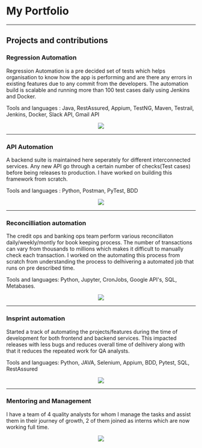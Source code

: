 # My Portfolio
---
## Projects and contributions

### Regression Automation

Regression Automation is a pre decided set of tests which helps organisation to know how the app is performing and are there any errors in existing features due to any commit from the developers. The automation build is scalable and running more than 100 test cases daily using Jenkins and Docker.

Tools and languages : Java, RestAssured, Appium, TestNG, Maven, Testrail, Jenkins, Docker, Slack API, Gmail API

<center><img src="images/fraud_detection.jpg"/></center>

---
### API Automation

A backend suite is maintained here seperately for different interconnected services. Any new API go through a certain number of checks(Test cases) before being releases to production. I have worked on building this framework from scratch.

Tools and languages : Python, Postman, PyTest, BDD
<center><img src="images/financial_modeling.jpg"/></center>

---
### Reconcilliation automation

The credit ops and banking ops team perform various reconciliaton daily/weekly/montly for book keeping process. The number of transactions can vary from thousands to millions which makes it difficult to manually check each transaction. I worked on the automating this process from scratch from understanding the process to delhivering a automated job that runs on pre described time.

Tools and languages: Python, Jupyter, CronJobs, Google API's, SQL, Metabases.

<center><img src="https://camo.githubusercontent.com/a085b4fe60690252b8aa2de917c53fc3f63aec21aafea21c8f1ecb543d2c44cb/68747470733a2f2f7777772e616c74756d696e74656c6c6967656e63652e636f6d2f6173736574732f74696d652d7365726965732d70726564696374696f6e2d7573696e672d6c73746d2d646565702d6e657572616c2d6e6574776f726b732f73696e776176655f66756c6c5f7365712e706e67"/></center>

---
### Insprint automation

Started a track of automating the projects/features during the time of development for both frontend and backend services. This impacted releases with less bugs and reduces overall time of delhivery along with that it reduces the repeated work for QA analysts.

Tools and languages: Python, JAVA, Selenium, Appium, BDD, Pytest, SQL, RestAssured

<center><img src="images/machine_learning.jpg"/></center>

---
### Mentoring and Management

I have a team of 4 quality analysts for whom I manage the tasks and assist them in their journey of growth, 2 of them joined as interns which are now working full time.
<center><img src="images/text_classification.png"/></center>

